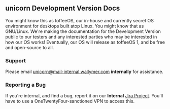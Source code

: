 ## unicorn Development Version Docs
You might know this as toffeeOS, our in-house and currently secret OS environment for desktops built atop Linux. You might know that as GNU/Linux. We're making the documentation for the Development Version public to our testers and any interested parties who may be interested in how our OS works! Eventually, our OS will release as toffeeOS 1, and be free and open-source to all.

### Support
Please email [unicorn@mail-internal.wallymer.com](mailto:unicorn@mail-internal.wallymer.com) **internally** for assistance.

### Reporting a Bug
If you're internal, and find a bug, report it on our **Internal** [Jira Project](https://jira-internal.wallymer.com/browse/UNI/). You'll have to use a OneTwentyFour-sanctioned VPN to access this.